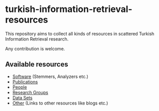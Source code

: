 # turkish-information-retrieval-resources

This repository aims to collect all kinds of resources in scattered Turkish Information Retrieval research.

Any contribution is welcome.

## Available resources
* [Software](software.md) (Stemmers, Analyzers etc.)
* [Publications](publications.md) 
* [People](people.md) 
* [Research Groups](groups.md)
* [Data Sets](datasets.md)
* [Other](other.md) (Links to other resources like blogs etc.)
